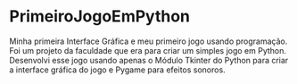 # PrimeiroJogoEmPython
Minha primeira Interface Gráfica e meu primeiro jogo usando programação. 
Foi um projeto da faculdade que era para criar um simples jogo em Python. 
Desenvolvi esse jogo usando apenas o Módulo Tkinter do Python para criar a interface gráfica do jogo e Pygame para efeitos sonoros.
